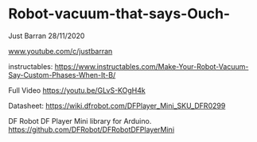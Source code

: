 # Robot-vacuum-that-says-Ouch-

Just Barran 28/11/2020

www.youtube.com/c/justbarran


instructables: https://www.instructables.com/Make-Your-Robot-Vacuum-Say-Custom-Phases-When-It-B/

Full Video https://youtu.be/GLvS-KOgH4k

Datasheet: https://wiki.dfrobot.com/DFPlayer_Mini_SKU_DFR0299

DF Robot DF Player Mini library for Arduino. 
https://github.com/DFRobot/DFRobotDFPlayerMini
